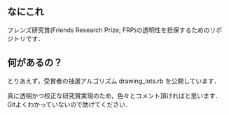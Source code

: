 ## なにこれ
フレンズ研究賞(Friends Research Prize; FRP)の透明性を担保するためのリポジトリです．

## 何があるの？
とりあえず，受賞者の抽選アルゴリズム drawing_lots.rb を公開しています．

真に透明かつ校正な研究賞実現のため，色々とコメント頂ければと思います．Gitよくわかっていないので助けてください．
